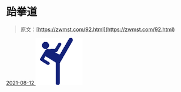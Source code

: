 <!--yml
category: 未分类
date: 0001-01-01 00:00:00
--->

# 跆拳道

> 原文：[https://zwmst.com/92.html](https://zwmst.com/92.html)

   [ <time datetime="2021-08-12T08:59:32+08:00"> 2021-08-12 </time> ](https://zwmst.com/%e8%b7%86%e6%8b%b3%e9%81%93)  [![](img/3d0b50fb63d4c49951ddc0447de305b5.png)](https://zwmst.com/wp-content/uploads/2021/08/1628729972-c6405be1dfd010b.png)